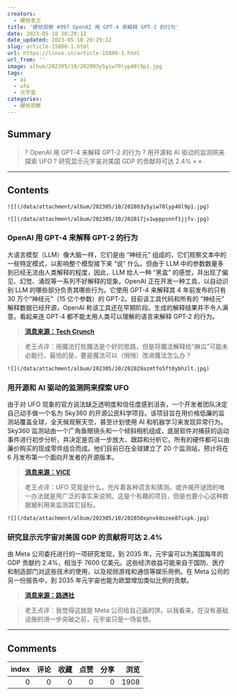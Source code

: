 ```yaml
---
creators:
  - 硬核老王
title: '硬核观察 #997 OpenAI 用 GPT-4 来解释 GPT-2 的行为'
date: 2023-05-10 20:29:12
date_updated: 2023-05-10 20:29:12
slug: article-15800-1.html
url: https://linux.cn/article-15800-1.html
url_from: ''
image: album/202305/10/202803y5yiw70lyp40l9p1.jpg
tags:
  - ai
  - ufo
  - 元宇宙
categories:
  - 硬核观察
---
```


## Summary

> ? OpenAI 用 GPT-4 来解释 GPT-2 的行为
> ? 用开源和 AI 驱动的监测网来探索 UFO
> ? 研究显示元宇宙对美国 GDP 的贡献将可达 2.4%
> » 
> »

***

<!-- more -->

## Contents

`![](/data/attachment/album/202305/10/202803y5yiw70lyp40l9p1.jpg)`

`![](/data/attachment/album/202305/10/202817jv1wpppsnnf1jjfv.jpg)`

### OpenAI 用 GPT-4 来解释 GPT-2 的行为

大语言模型（LLM）像大脑一样，它们是由 “神经元” 组成的，它们观察文本中的一些特定模式，以影响整个模型接下来 “说” 什么。但由于 LLM 中的参数数量多到已经无法由人类解释的程度，因此，LLM 给人一种 “黑盒” 的感觉，并出现了偏见、幻觉、涌现等一系列不好解释的现象。OpenAI 正在开发一种工具，以自动识别 LLM 的哪些部分负责其哪些行为。它使用 GPT-4 来解释其 4 年前发布的只有 30 万个“神经元”（15 亿个参数）的 GPT-2。目前该工具代码和所有的 “神经元” 解释数据已经开源，OpenAI 称该工具还在早期阶段。生成的解释结果并不令人满意，看起来连 GPT-4 都不能太用人类可以理解的语言来解释 GPT-2 的行为。

> 
> **[消息来源：Tech Crunch](https://techcrunch.com/2023/05/09/openais-new-tool-attempts-to-explain-language-models-behaviors/)**
> 
> 
> 

> 
> 老王点评：用魔法打败魔法是个好的思路，但是将魔法解释给“麻瓜”可能未必能行。最怕的是，要是魔法可以（悄悄）改进魔法怎么办？
> 
> 
> 

`![](/data/attachment/album/202305/10/202829azmtfo5ft0ybhzlt.jpg)`

### 用开源和 AI 驱动的监测网来探索 UFO

由于对 UFO 现象的官方说法缺乏透明度和信任度感到沮丧，一个开发者团队决定自己动手做一个名为 Sky360 的开源公民科学项目。该项目旨在用价格低廉的监测站覆盖全球，全天候观察天空，甚至计划使用 AI 和机器学习来发现异常行为。Sky360 监测站由一个广角鱼眼镜头和一个倾斜相机组成，底层软件对捕获的运动事件进行初步分析，并决定是否进一步放大、跟踪和分析它。所有的硬件都可以由廉价购买的现成零件组合而成。他们目前已在全球建立了 20 个监测站，预计将在 6 月发布第一个面向开发者的开源版本。

> 
> **[消息来源：VICE](https://www.vice.com/en/article/g5yqmb/ufo-hunters-built-an-open-source-ai-system-to-scan-the-skies)**
> 
> 
> 

> 
> 老王点评：UFO 究竟是什么，充斥着各种谎言和猜测。或许揭开谜团的唯一办法就是用广泛的事实来说明。这是个有趣的项目，但是也要小心这种数据被利用来监测其它目标。
> 
> 
> 

`![](/data/attachment/album/202305/10/202850xpnvk0ozee87icpk.jpg)`

### 研究显示元宇宙对美国 GDP 的贡献将可达 2.4%

由 Meta 公司委托进行的一项研究发现，到 2035 年，元宇宙可以为美国每年的 GDP 贡献约 2.4%，相当于 7600 亿美元。这些经济收益可能来自于国防、医疗和制造部门对这些技术的使用，以及视频游戏和通信等娱乐用例。在 Meta 公司的另一份报告中，到 2035 年元宇宙也能为欧盟增加类似比例的贡献。

> 
> **[消息来源：路透社](https://www.reuters.com/technology/metaverse-could-contribute-up-24-us-gdp-by-2035-study-2023-05-09/)**
> 
> 
> 

> 
> 老王点评：我觉得这就是 Meta 公司给自己画的饼。以我看来，在没有基础设施的进一步突破之前，元宇宙只是一场妄想。
> 
> 
>

***

## Comments


|   index |   评论 |   收藏 |   点赞 |   分享 |   浏览 |
|--------:|-------:|-------:|-------:|-------:|-------:|
|       0 |      0 |      0 |      0 |      0 |   1908 |

